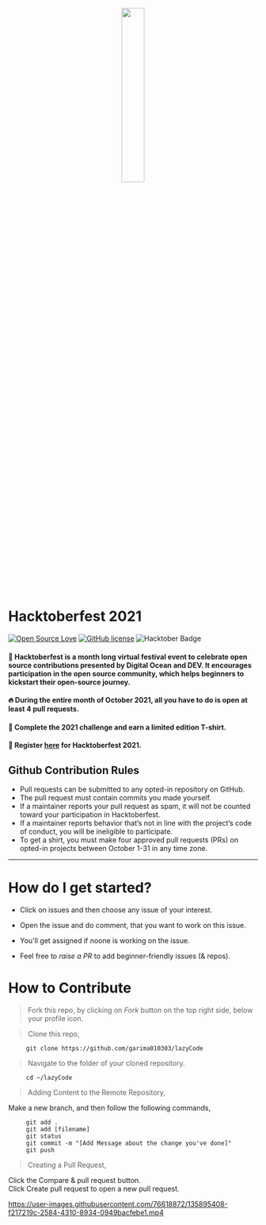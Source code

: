 <p align="center">
    <a href="https://hacktoberfest.digitalocean.com/">
        <img src="https://raw.githubusercontent.com/keshavsingh4522/hacktoberfest2021/35fc6060c5ddead5792f29a2437fea160dbe9804/Assets/logo-hacktoberfest-full.f42e3b1.svg" width="30%">
    </a>
</p>

# Hacktoberfest 2021

[![Open Source Love](https://badges.frapsoft.com/os/v2/open-source.svg?v=103)](https://github.com/garima010303) [![GitHub license](https://img.shields.io/github/license/vinitshahdeo/HacktoberFest2K19?logo=GITHUB&style=flat)](https://github.com/garima010303/Hacktoberfest2021/blob/master/LICENSE)
<img src="https://img.shields.io/badge/hacktoberfest-2021-blueviolet" alt="Hacktober Badge"/>

#### 🚀 Hacktoberfest is a month long virtual festival event to celebrate open source contributions presented by Digital Ocean and DEV. It encourages participation in the open source community, which helps beginners to kickstart their open-source journey.

#### 🔥  During the entire month of October 2021, all you have to do is open at least 4 pull requests.
#### 🎉 Complete the 2021 challenge and earn a limited edition T-shirt.
#### 📢 Register [here](https://hacktoberfest.digitalocean.com) for Hacktoberfest 2021.

## Github Contribution Rules
- Pull requests can be submitted to any opted-in repository on GitHub.
- The pull request must contain commits you made yourself.
- If a maintainer reports your pull request as spam, it will not be counted toward your participation in Hacktoberfest.
- If a maintainer reports behavior that’s not in line with the project’s code of conduct, you will be ineligible to participate.
- To get a shirt, you must make four approved pull requests (PRs) on opted-in projects between October 1-31 in any time zone.
---

# How do I get started?

- Click on issues and then choose any issue of your interest.

- Open the issue and do comment, that you want to work on this issue.

- You'll get assigned if noone is working on the issue.

- Feel free to *raise a PR* to add beginner-friendly issues (& repos).


# How to Contribute
> Fork this repo, by clicking on *Fork* button on the top right side, below your profile icon.

> Clone this repo, 

         git clone https://github.com/garima010303/lazyCode
> Navigate to the folder of your cloned repository.

         cd ~/lazyCode
> Adding Content to the Remote Repository,

  Make a new branch, and then follow the following commands,
  
         git add .
         git add [filename]
         git status
         git commit -m "[Add Message about the change you've done]"
         git push
> Creating a Pull Request,

   Click the Compare & pull request button.<br>
   Click Create pull request to open a new pull request.         

https://user-images.githubusercontent.com/76618872/135895408-f217219c-2584-4310-8934-0949bacfebe1.mp4





 

